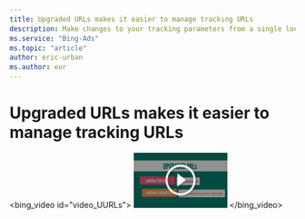 ```yaml
---
title: Upgraded URLs makes it easier to manage tracking URLs
description: Make changes to your tracking parameters from a single location, use custom parameters, and create unique landing page URLs for mobile devices (English only)
ms.service: "Bing-Ads"
ms.topic: "article"
author: eric-urban
ms.author: eur
---
```


# Upgraded URLs makes it easier to manage tracking URLs

<bing_video id="video_UURLs">
    ![UURL video](../images/BA_VideoThumb_UURLs.png)
  </bing_video>

